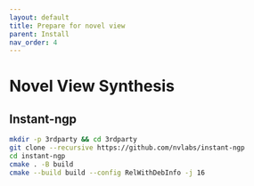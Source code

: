 ```yaml
---
layout: default
title: Prepare for novel view 
parent: Install
nav_order: 4
---
```


# Novel View Synthesis

## Instant-ngp

```bash
mkdir -p 3rdparty && cd 3rdparty
git clone --recursive https://github.com/nvlabs/instant-ngp
cd instant-ngp
cmake . -B build
cmake --build build --config RelWithDebInfo -j 16
```